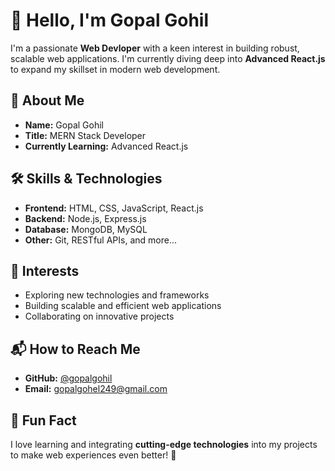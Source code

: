 # 👋 Hello, I'm Gopal Gohil  

I'm a passionate **Web Devloper** with a keen interest in building robust, scalable web applications. I'm currently diving deep into **Advanced React.js** to expand my skillset in modern web development.  

## 🔹 About Me  
- **Name:** Gopal Gohil  
- **Title:** MERN Stack Developer  
- **Currently Learning:** Advanced React.js  

## 🛠 Skills & Technologies  
- **Frontend:** HTML, CSS, JavaScript, React.js
- **Backend:** Node.js, Express.js  
- **Database:** MongoDB, MySQL  
- **Other:** Git, RESTful APIs, and more...  

## 🚀 Interests  
- Exploring new technologies and frameworks  
- Building scalable and efficient web applications  
- Collaborating on innovative projects  

## 📬 How to Reach Me  
- **GitHub:** [@gopalgohil](https://github.com/gopalgohil)  
- **Email:** [gopalgohel249@gmail.com](mailto:gopalgohel249@gmail.com)  

## 🎉 Fun Fact  
I love learning and integrating **cutting-edge technologies** into my projects to make web experiences even better! 🚀  
